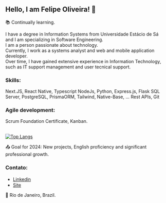 ## Hello, I am Felipe Oliveira! 👋

:books: Continually learning. <br>

 I have a degree in Information Systems from Universidade Estácio de Sá and I am specializing in Software Engineering.<br>
 I am a person passionate about technology. <br>
 Currently, I work as a systems analyst and web and mobile application developer. <br>
 Over time, I have gained extensive experience in Information Technology, such as IT support management and user tecnical support.<br>

### Skills:
Next.JS, React Native, Typescript
NodeJs, Python, Express.js, Flask
SQL Server, PostgreSQL, PrismaORM, 
Tailwind, Native-Base, ...
Rest APIs, Git

### Agile development: 
Scrum Foundation Certificate, Kanban. <br><br>

[![Top Langs](https://github-readme-stats.vercel.app/api/top-langs/?username=oliveirait)](https://github.com/oliveirait/github-readme-stats)<br>


:outbox_tray: Goal for 2024: New projects, English proficiency and significant professional growth. 


### Contato:
- <a href="https://www.linkedin.com/in/oliveirait/" target="_blank">Linkedin</a> <img src="https://raw.githubusercontent.com/TheDudeThatCode/TheDudeThatCode/db8f1cbd38ac0ae2a08f36f961096dbd59a02393/Assets/Linkedin.svg" height="15" width="15"> 
- <a href="https://oliveiracode.online" target="_blank">Site</a> <img src="" height="15" width="15"> 


:house_with_garden: Rio de Janeiro, Brazil. <br>
